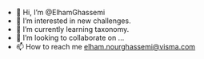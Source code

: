 - 👋 Hi, I’m @ElhamGhassemi
- 👀 I’m interested in new challenges.
- 🌱 I’m currently learning taxonomy.
- 💞️ I’m looking to collaborate on ...
- 📫 How to reach me elham.nourghassemi@visma.com

<!---
ElhamGhassemi/ElhamGhassemi is a ✨ special ✨ repository because its `README.md` (this file) appears on your GitHub profile.
You can click the Preview link to take a look at your changes.
--->
